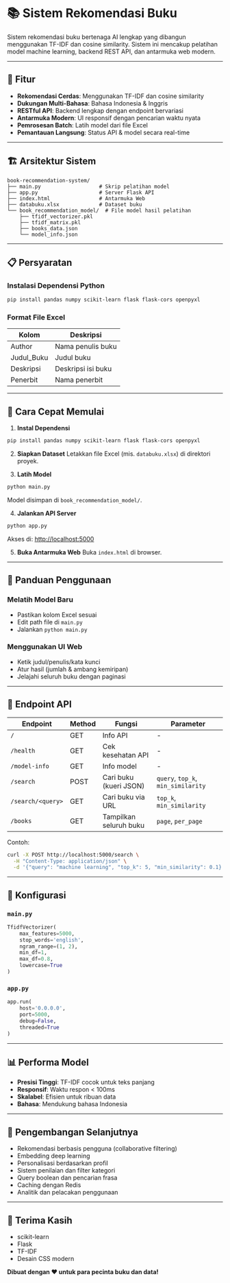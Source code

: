 # 📚 Sistem Rekomendasi Buku

Sistem rekomendasi buku bertenaga AI lengkap yang dibangun menggunakan TF-IDF dan cosine similarity. Sistem ini mencakup pelatihan model machine learning, backend REST API, dan antarmuka web modern.

---

## 🌟 Fitur

* **Rekomendasi Cerdas**: Menggunakan TF-IDF dan cosine similarity
* **Dukungan Multi-Bahasa**: Bahasa Indonesia & Inggris
* **RESTful API**: Backend lengkap dengan endpoint bervariasi
* **Antarmuka Modern**: UI responsif dengan pencarian waktu nyata
* **Pemrosesan Batch**: Latih model dari file Excel
* **Pemantauan Langsung**: Status API & model secara real-time

---

## 🏗️ Arsitektur Sistem

```
book-recommendation-system/
├── main.py                   # Skrip pelatihan model
├── app.py                    # Server Flask API
├── index.html                # Antarmuka Web
├── databuku.xlsx             # Dataset buku
└── book_recommendation_model/  # File model hasil pelatihan
    ├── tfidf_vectorizer.pkl
    ├── tfidf_matrix.pkl
    ├── books_data.json
    └── model_info.json
```

---

## 📋 Persyaratan

### Instalasi Dependensi Python

```bash
pip install pandas numpy scikit-learn flask flask-cors openpyxl
```

### Format File Excel

| Kolom       | Deskripsi          |
| ----------- | ------------------ |
| Author      | Nama penulis buku  |
| Judul\_Buku | Judul buku         |
| Deskripsi   | Deskripsi isi buku |
| Penerbit    | Nama penerbit      |

---

## 🚀 Cara Cepat Memulai

1. **Instal Dependensi**

```bash
pip install pandas numpy scikit-learn flask flask-cors openpyxl
```

2. **Siapkan Dataset**
   Letakkan file Excel (mis. `databuku.xlsx`) di direktori proyek.

3. **Latih Model**

```bash
python main.py
```

Model disimpan di `book_recommendation_model/`.

4. **Jalankan API Server**

```bash
python app.py
```

Akses di: [http://localhost:5000](http://localhost:5000)

5. **Buka Antarmuka Web**
   Buka `index.html` di browser.

---

## 📖 Panduan Penggunaan

### Melatih Model Baru

* Pastikan kolom Excel sesuai
* Edit path file di `main.py`
* Jalankan `python main.py`

### Menggunakan UI Web

* Ketik judul/penulis/kata kunci
* Atur hasil (jumlah & ambang kemiripan)
* Jelajahi seluruh buku dengan paginasi

---

## 🔌 Endpoint API

| Endpoint          | Method | Fungsi                 | Parameter                          |
| ----------------- | ------ | ---------------------- | ---------------------------------- |
| `/`               | GET    | Info API               | -                                  |
| `/health`         | GET    | Cek kesehatan API      | -                                  |
| `/model-info`     | GET    | Info model             | -                                  |
| `/search`         | POST   | Cari buku (kueri JSON) | `query`, `top_k`, `min_similarity` |
| `/search/<query>` | GET    | Cari buku via URL      | `top_k`, `min_similarity`          |
| `/books`          | GET    | Tampilkan seluruh buku | `page`, `per_page`                 |

Contoh:

```bash
curl -X POST http://localhost:5000/search \
  -H "Content-Type: application/json" \
  -d '{"query": "machine learning", "top_k": 5, "min_similarity": 0.1}'
```

---

## 🔧 Konfigurasi

### `main.py`

```python
TfidfVectorizer(
    max_features=5000,
    stop_words='english',
    ngram_range=(1, 2),
    min_df=1,
    max_df=0.8,
    lowercase=True
)
```

### `app.py`

```python
app.run(
    host='0.0.0.0',
    port=5000,
    debug=False,
    threaded=True
)
```

---

## 📊 Performa Model

* **Presisi Tinggi**: TF-IDF cocok untuk teks panjang
* **Responsif**: Waktu respon < 100ms
* **Skalabel**: Efisien untuk ribuan data
* **Bahasa**: Mendukung bahasa Indonesia

---

## 🔎 Pengembangan Selanjutnya

* Rekomendasi berbasis pengguna (collaborative filtering)
* Embedding deep learning
* Personalisasi berdasarkan profil
* Sistem penilaian dan filter kategori
* Query boolean dan pencarian frasa
* Caching dengan Redis
* Analitik dan pelacakan penggunaan

---

## 🙏 Terima Kasih

* scikit-learn
* Flask
* TF-IDF
* Desain CSS modern

**Dibuat dengan ❤️ untuk para pecinta buku dan data!**
